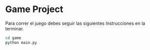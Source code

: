 # Game Project

Para correr el juego debes seguir las siguientes Instrucciones en la terminar.
```sh
cd game
python main.py
```